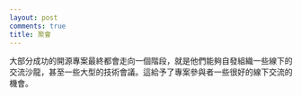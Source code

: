 ```yaml
---
layout: post
comments: true
title: 聚會
---
```




大部分成功的開源專案最終都會走向一個階段，就是他們能夠自發組織一些線下的交流沙龍，甚至一些大型的技術會議。這給予了專案參與者一些很好的線下交流的機會。

